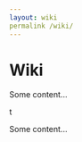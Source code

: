 ```yaml
---
layout: wiki
permalink /wiki/
---
```

# Wiki
<p>Some content...</p>
t
<p>Some content...</p>
